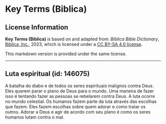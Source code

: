 # Key Terms (Biblica)

## License Information

**Key Terms (Biblica)** is based on and adapted from: _Biblica Bible Dictionary_, [Biblica, Inc.](https://www.biblica.com/), 2023, which is licensed under a [CC BY-SA 4.0 license](https://creativecommons.org/licenses/by-sa/4.0/legalcode.en).

This markdown version is provided under the same license.



--------------------------------

## Luta espiritual (id: 146075)

A batalha do diabo e de todos os seres espirituais malignos contra Deus. Eles querem parar o plano de Deus para o mundo. Uma maneira de fazer isso é tentando fazer as pessoas se rebelarem contra Deus. A luta ocorre no mundo celestial. Os humanos fazem parte da luta através das escolhas que fazem. Eles fazem escolhas sobre quem adorar e como tratar os outros. Adorar a Deus e agir de acordo com seu plano é como os seres humanos lutam contra o mal.



